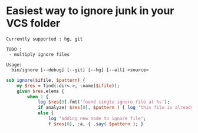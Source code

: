 Easiest way to ignore junk in your VCS folder
=============================================

``` shell
Currently supported : hg, git

TODO :
 - multiply ignore files

Usage:
  bin/ignore [--debug] [--git] [--hg] [--all] <source>
```

``` perl
sub ignore($ifile, $pattern) {
    my $res = find(:dir<.>, :name($ifile));
    given $res.elems {
        when 1 {
            log $res[0].fmt('found single ignore file at %s');
            if analyze( $res[0], $pattern ) { log 'this file is already in ignore file'; }
            else {
                log 'adding new node to ignore file';
                f $res[0], :a, { .say( $pattern ); }
```
